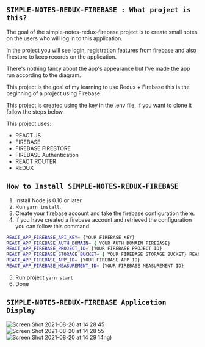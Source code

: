 ## `SIMPLE-NOTES-REDUX-FIREBASE : What project is this?`

The goal of the simple-notes-redux-firebase project is to create small notes on the users who will log in to this application.

In the project you will see login, registration features from firebase and also firestore to keep records on the application.

There's nothing fancy about the app's appearance but I've made the app run according to the diagram.

This project is the goal of my learning to use Redux + Firebase this is the beginning of a project using Firebase.

This project is created using the key in the .env file, If you want to clone it follow the steps below.

This project uses:
- REACT JS
- FIREBASE
- FIREBASE FIRESTORE
- FIREBASE Authentication
- REACT ROUTER
- REDUX

## `How to Install SIMPLE-NOTES-REDUX-FIREBASE`

1. Install Node.js 0.10 or later.
2. Run `yarn install`.
3. Create your firebase account and take the firebase configuration there.
4. If you have created a firebase account and retrieved the configuration you can follow this command
``` bash
REACT_APP_FIREBASE_API_KEY= {YOUR FIREBASE KEY}
REACT_APP_FIREBASE_AUTH_DOMAIN= { YOUR AUTH DOMAIN FIREBASE}
REACT_APP_FIREBASE_PROJECT_ID= {YOUR FIREBASE PROJECT ID}
REACT_APP_FIREBASE_STORAGE_BUCKET= { YOUR FIREBASE STORAGE BUCKET} REACT_APP_FIREBASE_MESSAGING_SENDER_ID= { YOUR FIREBASE MESSANGING SENDER ID}
REACT_APP_FIREBASE_APP_ID= {YOUR FIREBASE APP ID}
REACT_APP_FIREBASE_MEASUREMENT_ID= {YOUR FIREBASE MEASUREMENT ID}
```
5. Run project `yarn start`
6. Done

## `SIMPLE-NOTES-REDUX-FIREBASE Application Display`
![Screen Shot 2021-08-20 at 14 28 45](https://user-images.githubusercontent.com/43536639/130198727-fa96b6ef-b6b2-4f90-afae-cfab4fafdeef.png)
![Screen Shot 2021-08-20 at 14 28 55](https://user-images.githubusercontent.com/43536639/130198779-9420fdbb-c71a-41f9-9311-c7801f7c9f5a.png)
![Screen Shot 2021-08-20 at 14 29 14](https://user-images.githubusercontent.com/43536639/130198790-6829cb5b-5015-4f8c-841a-5c13047c4c6f.png)ng)
